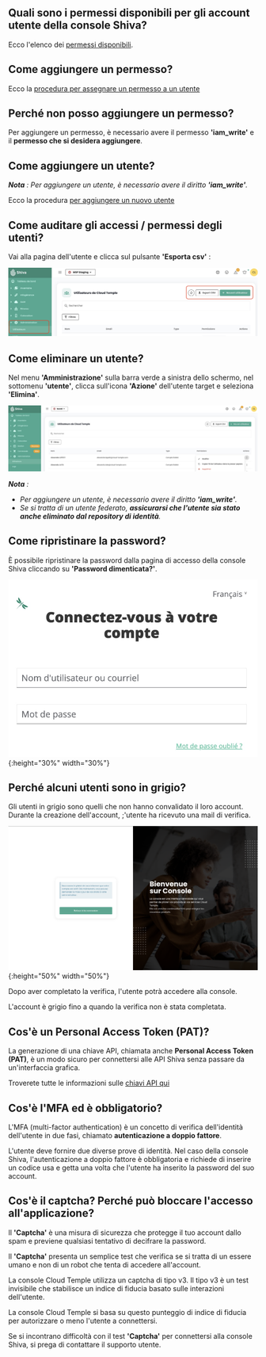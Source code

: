 ## Quali sono i permessi disponibili per gli account utente della console Shiva?

Ecco l'elenco dei [permessi disponibili](../../console/permissions.md#permissions-disponibles-pour-les-utilisateurs-de-votre-organisation).

## Come aggiungere un permesso?

Ecco la [procedura per assegnare un permesso a un utente](../../console/accounts.md#affectation-des-permissions-à-un-utilisateur)

## Perché non posso aggiungere un permesso?

Per aggiungere un permesso, è necessario avere il permesso __'iam_write'__ e il __permesso che si desidera aggiungere__.

## Come aggiungere un utente?

*__Nota__ : Per aggiungere un utente, è necessario avere il diritto __'iam_write'__.*

Ecco la procedura [per aggiungere un nuovo utente](../../console/accounts.md#création-dun-compte-utilisateur-dans-votre-organisation)

## Come auditare gli accessi / permessi degli utenti?

Vai alla pagina dell'utente e clicca sul pulsante __'Esporta csv'__ :

![](images/faq_003.jpg)

## Come eliminare un utente?

Nel menu __'Amministrazione'__ sulla barra verde a sinistra dello schermo, nel sottomenu __'utente'__, clicca sull'icona __'Azione'__ dell'utente target e seleziona __'Elimina'__.

![](images/faq_001.jpg)

*__Nota__ :*
- *Per aggiungere un utente, è necessario avere il diritto __'iam_write'__.*
- *Se si tratta di un utente federato, __assicurarsi che l'utente sia stato anche eliminato dal repository di identità__.*

## Come ripristinare la password?
È possibile ripristinare la password dalla pagina di accesso della console Shiva cliccando su __'Password dimenticata?'__.

![](images/faq_002.jpg){:height="30%" width="30%"}

## Perché alcuni utenti sono in grigio?
Gli utenti in grigio sono quelli che non hanno convalidato il loro account. Durante la creazione dell'account, ;'utente ha ricevuto una mail di verifica. 

![](../../console/images/shiva_onboard_001.png){:height="50%" width="50%"}

Dopo aver completato la verifica, l'utente potrà accedere alla console. 

L'account è grigio fino a quando la verifica non è stata completata.

## Cos'è un Personal Access Token (PAT)?

La generazione di una chiave API, chiamata anche __Personal Access Token (PAT)__, 
è un modo sicuro per connettersi alle API Shiva senza passare da un'interfaccia grafica. 

Troverete tutte le informazioni sulle [chiavi API qui](../../console/accounts.md#les-clés-api)

## Cos'è l'MFA ed è obbligatorio?
L'MFA (multi-factor authentication) è un concetto di verifica dell'identità dell'utente in due fasi, chiamato __autenticazione a doppio fattore__.

L'utente deve fornire due diverse prove di identità. Nel caso della console Shiva, l'autenticazione a doppio fattore è obbligatoria e richiede di inserire un codice usa e getta una volta che l'utente ha inserito la password del suo account. 

## Cos'è il captcha? Perché può bloccare l'accesso all'applicazione?
Il __'Captcha'__ è una misura di sicurezza che protegge il tuo account dallo spam e previene qualsiasi tentativo di decifrare la password.

Il __'Captcha'__ presenta un semplice test che verifica se si tratta di un essere umano e non di un robot che tenta di accedere all'account. 

La console Cloud Temple utilizza un captcha di tipo v3. Il tipo v3 è un test invisibile che stabilisce un indice di fiducia basato sulle interazioni dell'utente. 

La console Cloud Temple si basa su questo punteggio di indice di fiducia per autorizzare o meno l'utente a connettersi. 

Se si incontrano difficoltà con il test __'Captcha'__ per connettersi alla console Shiva, si prega di contattare il supporto utente.

